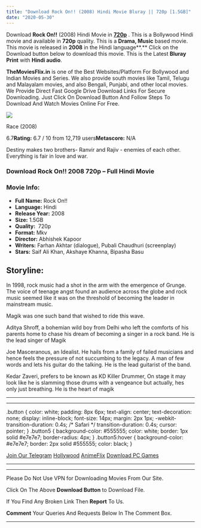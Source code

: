 ```yaml
---
title: "Download Rock On!! (2008) Hindi Movie Bluray || 720p [1.5GB]"
date: "2020-05-30"
---
```


Download **Rock On!!** (2008) Hindi Movie in [**720p**](https://1moviesflix.com/720p-movies/) . This is a Bollywood Hindi movie and available in **720p** quality. This is a **Drama, Music** based movie. This movie is released in **2008** in the Hindi language**.** Click on the Download button below to download this movie. This is the Latest **Bluray Print** with **Hindi audio**.

**TheMoviesFlix.in** is one of the Best Websites/Platform For Bollywood and Indian Movies and Series. We also provide south movies like Tamil, Telugu and Malayalam movies, and also Bengali, Punjabi, and other local movies. We Provide Direct Fast Google Drive Download Links For Secure Downloading. Just Click On Download Button And Follow Steps To Download And Watch Movies Online For Free.

[![](https://m.media-amazon.com/images/M/MV5BOTUxODczMjI3MV5BMl5BanBnXkFtZTcwMTExODM2MQ@@._V1_SX300.jpg)](https://www.imdb.com/title/tt1017456/ "Race")

Race (2008)

6.7**Rating:** 6.7 / 10 from 12,719 users**Metascore:** N/A

Destiny makes two brothers- Ranvir and Rajiv - enemies of each other. Everything is fair in love and war.

### Download Rock On!! 2008 720p – Full Hindi Movie

### Movie Info:

- **Full Name:** Rock On!!
- **Language:** Hindi
- **Release Year:** 2008
- **Size:** 1.5GB
- **Quality:**  720p
- **Format:** Mkv
- **Director:** Abhishek Kapoor
- **Writers:** Farhan Akhtar (dialogue), Pubali Chaudhuri (screenplay)
- **Stars:** Saif Ali Khan, Akshaye Khanna, Bipasha Basu

## Storyline:

In 1998, rock music had a shot in the arm with the emergence of Grunge. The voice of teenage angst found an audience across the globe and rock music seemed like it was on the threshold of becoming the leader in mainstream music.

Magik was one such band that wished to ride this wave.

Aditya Shroff, a bohemian wild boy from Delhi who left the comforts of his parents home to chase his dream of becoming a singer in a rock band. He is the lead singer of Magik

Joe Masceranous, an Idealist. He hails from a family of failed musicians and hence feels the pressure of not succumbing to the legacy. A man of few words and lets his guitar do the talking. He is the lead guitarist of the band.

Kedar Zaveri, prefers to be known as KD Killer Drummer, On stage it may look like he is slamming those drums with a vengeance but actually, hes only just breathing. He is the heart of magik

* * *

* * *

.button { color: white; padding: 8px 6px; text-align: center; text-decoration: none; display: inline-block; font-size: 14px; margin: 2px 1px; -webkit-transition-duration: 0.4s; /\* Safari \*/ transition-duration: 0.4s; cursor: pointer; } .button5 { background-color: #555555; color: white; border: 1px solid #e7e7e7; border-radius: 4px; } .button5:hover { background-color: #e7e7e7; border: 2px solid #555555; color: black; }

[Join Our Telegram](http://gdrivepro.xyz/join.php) [Hollywood](https://moviesverse.com/) [AnimeFlix](https://animeflix.in/) [Download PC Games](https://gamesflix.net/)  

* * *

* * *

  

Please Do Not Use VPN for Downloading Movies From Our Site.

Click On The Above **Download Button** to Download File.

If You Find Any Broken Link Then **Report** To Us.

**Comment** Your Queries And Requests Below In The Comment Box.

* * *
